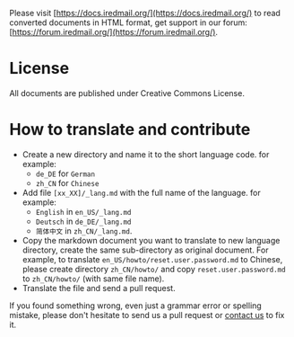 Please visit [https://docs.iredmail.org/](https://docs.iredmail.org/)
to read converted documents in HTML format, get support in our forum:
[https://forum.iredmail.org/](https://forum.iredmail.org/).

# License

All documents are published under Creative Commons License.

# How to translate and contribute

* Create a new directory and name it to the short language code. for example:
    * `de_DE` for `German`
    * `zh_CN` for `Chinese`
* Add file `[xx_XX]/_lang.md` with the full name of the language. for example:
    * `English` in `en_US/_lang.md`
    * `Deutsch` in `de_DE/_lang.md`
    * `简体中文` in `zh_CN/_lang.md`.
* Copy the markdown document you want to translate to new language directory,
  create the same sub-directory as original document. For example, to
  translate `en_US/howto/reset.user.password.md` to Chinese, please create
  directory `zh_CN/howto/` and copy `reset.user.password.md` to `zh_CN/howto/`
  (with same file name).
* Translate the file and send a pull request.

If you found something wrong, even just a grammar error or spelling mistake,
please don't hesitate to send us a pull request or
[contact us](https://www.iredmail.org/contact.html) to fix it.
